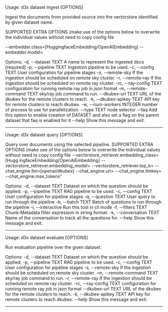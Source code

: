 Usage: d3x dataset ingest [OPTIONS]

  Ingest the documents from provided source into the vectorstore identified by
  given dataset name.

  SUPPORTED EXTRA OPTIONS (make use of the options below to overwrite the
  individual values without need to copy config file

  --embedder.class=[HuggingfaceEmbedding/OpenAIEmbedding]
  --embedder.model=<embedding-model-name-for-the-above-class>

Options:
  -d, --dataset TEXT         A name to represent the ingested docs  [required]
  -p, --pipeline TEXT        Ingestion pipeline to be used.
  -c, --config TEXT          User configuration for pipeline stages
  -s, --remote-sky           If the ingestion should be scheduled on remote
                             sky cluster.
  -r, --remote-ray           If the ingestion should be scheduled on remote
                             ray cluster.
  -rc, --ray-config TEXT     configuration for running remote ray job in json
                             format
  -m, --remote-command TEXT  sky/ray job command to run.
  --dkubex-url TEXT          URL of the dkubex for the remote clusters to
                             reach.
  -k, --dkubex-apikey TEXT   API key for remote clusters to reach dkubex.
  -w, --num-workers INTEGER  number of process to use for parallelization.
  --type TEXT                node selector
  --faq                      Add this option to enable creation of DATASET and
                             also set a flag on the parent dataset that faq is
                             enabled for it
  --help                     Show this message and exit.

  --------------------------------------------------------------------------------------------------

  Usage: d3x dataset query [OPTIONS]

  Query over documents using the selected pipeline.  SUPPORTED EXTRA OPTIONS
  (make use of the options below to overwrite the individual values without
  need to copy config file       --vectorstore_retriever.embedding_class=[Hugg
  ingfaceEmbedding/OpenAIEmbedding]
  --vectorstore_retriever.embedding_model=
  --vectorstore_retriever.top_k=         --chat_engine.llm=[openai/dkubex]
  --chat_engine.url=<dkubex-dep-url>         --chat_engine.llmkey=<llm-access-
  key>         --chat_engine.max_tokens"

Options:
  -d, --dataset TEXT       Dataset on which the question should be applied.
  -p, --pipeline TEXT      RAG pipeline to be used.
  -c, --config TEXT        User configuration for pipeline stages
  -q, --question TEXT      User query to run through the pipeline
  -b, --batch TEXT         Batch of questions to run through the pipeline
  -i, --interactive        Run this tool in cli mode
  -f, --filters TEXT       Chunk-Metadata filter expression in string format.
  -k, --conversation TEXT  Name of the conversation to track all the questions
                           for.
  --help                   Show this message and exit.

  --------------------------------------------------------------------------------------------------

  Usage: d3x dataset evaluate [OPTIONS]

  Run evaluation pipeline over the given dataset.

Options:
  -d, --dataset TEXT         Dataset on which the question should be applied.
  -p, --pipeline TEXT        RAG pipeline to be used.
  -c, --config TEXT          User configuration for pipeline stages
  -s, --remote-sky           If the ingestion should be scheduled on remote
                             sky cluster.
  -m, --remote-command TEXT  sky/ray job command to run.
  -r, --remote-ray           If the ingestion should be scheduled on remote
                             ray cluster.
  -rc, --ray-config TEXT     configuration for running remote ray job in json
                             format
  --dkubex-url TEXT          URL of the dkubex for the remote clusters to
                             reach.
  -k, --dkubex-apikey TEXT   API key for remote clusters to reach dkubex.
  --help                     Show this message and exit.

  --------------------------------------------------------------------------------------------------

  